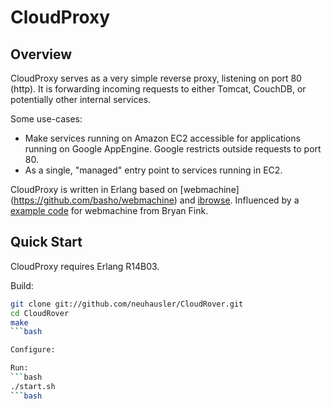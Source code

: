 # CloudProxy

## Overview

CloudProxy serves as a very simple reverse proxy, listening on port 80 (http). It is forwarding incoming requests to either Tomcat, CouchDB, or potentially other internal services.

Some use-cases:

 * Make services running on Amazon EC2 accessible for applications running on Google AppEngine. Google restricts outside requests to port 80.
 * As a single, "managed" entry point to services running in EC2.

CloudProxy is written in Erlang based on [webmachine] (https://github.com/basho/webmachine) and [ibrowse](https://github.com/cmullaparthi/ibrowse/).
Influenced by a [example code](https://bitbucket.org/bryan/wmexamples/) for webmachine from Bryan Fink. 


## Quick Start

CloudProxy requires Erlang R14B03.

Build:
```bash
git clone git://github.com/neuhausler/CloudRover.git
cd CloudRover
make
```bash

Configure:

Run:
```bash
./start.sh
```bash

